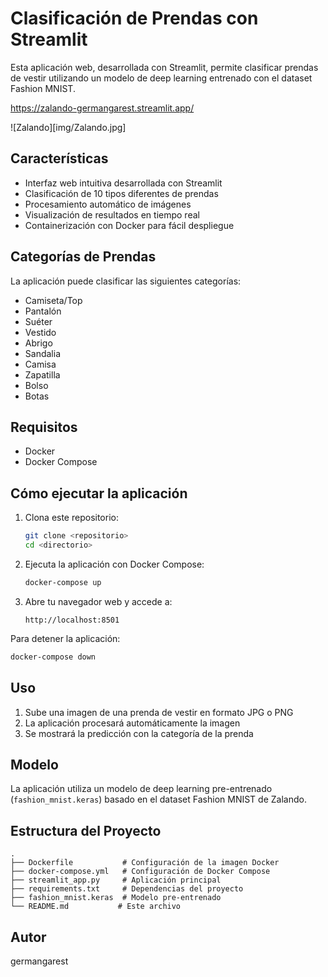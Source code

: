 # Clasificación de Prendas con Streamlit

Esta aplicación web, desarrollada con Streamlit, permite clasificar prendas de vestir utilizando un modelo de deep learning entrenado con el dataset Fashion MNIST.

https://zalando-germangarest.streamlit.app/

![Zalando][img/Zalando.jpg]

## Características

- Interfaz web intuitiva desarrollada con Streamlit
- Clasificación de 10 tipos diferentes de prendas
- Procesamiento automático de imágenes
- Visualización de resultados en tiempo real
- Containerización con Docker para fácil despliegue

## Categorías de Prendas

La aplicación puede clasificar las siguientes categorías:
- Camiseta/Top
- Pantalón
- Suéter
- Vestido
- Abrigo
- Sandalia
- Camisa
- Zapatilla
- Bolso
- Botas

## Requisitos

- Docker
- Docker Compose

## Cómo ejecutar la aplicación

1. Clona este repositorio:
   ```bash
   git clone <repositorio>
   cd <directorio>
   ```

2. Ejecuta la aplicación con Docker Compose:
   ```bash
   docker-compose up
   ```

3. Abre tu navegador web y accede a:
   ```
   http://localhost:8501
   ```

Para detener la aplicación:
```bash
docker-compose down
```

## Uso

1. Sube una imagen de una prenda de vestir en formato JPG o PNG
2. La aplicación procesará automáticamente la imagen
3. Se mostrará la predicción con la categoría de la prenda

## Modelo

La aplicación utiliza un modelo de deep learning pre-entrenado (`fashion_mnist.keras`) basado en el dataset Fashion MNIST de Zalando.

## Estructura del Proyecto

```
.
├── Dockerfile           # Configuración de la imagen Docker
├── docker-compose.yml   # Configuración de Docker Compose
├── streamlit_app.py     # Aplicación principal
├── requirements.txt     # Dependencias del proyecto
├── fashion_mnist.keras  # Modelo pre-entrenado
└── README.md           # Este archivo
```

## Autor

germangarest
